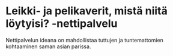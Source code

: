 # Leikki- ja pelikaverit, mistä niitä löytyisi? -nettipalvelu

Nettipalvelun ideana on mahdollistaa tuttujen ja tuntemattomien kohtaaminen saman asian parissa.







